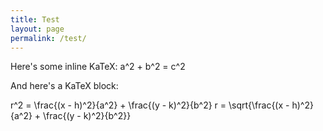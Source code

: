 ```yaml
---
title: Test
layout: page
permalink: /test/
---
```


Here's some inline KaTeX: <katex>a^2 + b^2 = c^2</katex>

And here's a KaTeX block:

<katex-block>
r^2 = \frac{(x - h)^2}{a^2} + \frac{(y - k)^2}{b^2}
r = \sqrt{\frac{(x - h)^2}{a^2} + \frac{(y - k)^2}{b^2}}
</katex-block>
